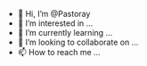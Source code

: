 - 👋 Hi, I’m @Pastoray
- 👀 I’m interested in ...
- 🌱 I’m currently learning ...
- 💞️ I’m looking to collaborate on ...
- 📫 How to reach me ...

<!---
Pastoray/Pastoray is a ✨ special ✨ repository because its `README.md` (this file) appears on your GitHub profile.
You can click the Preview link to take a look at your changes.
--->
